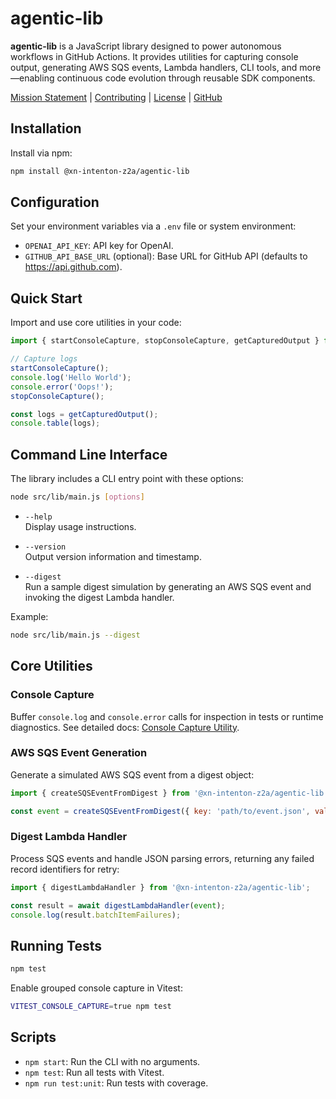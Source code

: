 # agentic-lib

**agentic-lib** is a JavaScript library designed to power autonomous workflows in GitHub Actions. It provides utilities for capturing console output, generating AWS SQS events, Lambda handlers, CLI tools, and more—enabling continuous code evolution through reusable SDK components.

[Mission Statement](../MISSION.md) | [Contributing](../CONTRIBUTING.md) | [License](../LICENSE.md) | [GitHub](https://github.com/xn-intenton-z2a/agentic-lib)

## Installation

Install via npm:

```bash
npm install @xn-intenton-z2a/agentic-lib
```

## Configuration

Set your environment variables via a `.env` file or system environment:

- `OPENAI_API_KEY`: API key for OpenAI.
- `GITHUB_API_BASE_URL` (optional): Base URL for GitHub API (defaults to https://api.github.com).

## Quick Start

Import and use core utilities in your code:

```js
import { startConsoleCapture, stopConsoleCapture, getCapturedOutput } from '@xn-intenton-z2a/agentic-lib/consoleCapture.js';

// Capture logs
startConsoleCapture();
console.log('Hello World');
console.error('Oops!');
stopConsoleCapture();

const logs = getCapturedOutput();
console.table(logs);
``` 

## Command Line Interface

The library includes a CLI entry point with these options:

```bash
node src/lib/main.js [options]
```

- `--help`  
  Display usage instructions.

- `--version`  
  Output version information and timestamp.

- `--digest`  
  Run a sample digest simulation by generating an AWS SQS event and invoking the digest Lambda handler.

Example:

```bash
node src/lib/main.js --digest
```

## Core Utilities

### Console Capture

Buffer `console.log` and `console.error` calls for inspection in tests or runtime diagnostics. See detailed docs: [Console Capture Utility](docs/CONSOLE_CAPTURE.md).

### AWS SQS Event Generation

Generate a simulated AWS SQS event from a digest object:

```js
import { createSQSEventFromDigest } from '@xn-intenton-z2a/agentic-lib';

const event = createSQSEventFromDigest({ key: 'path/to/event.json', value: '12345', lastModified: new Date().toISOString() });
```

### Digest Lambda Handler

Process SQS events and handle JSON parsing errors, returning any failed record identifiers for retry:

```js
import { digestLambdaHandler } from '@xn-intenton-z2a/agentic-lib';

const result = await digestLambdaHandler(event);
console.log(result.batchItemFailures);
```

## Running Tests

```bash
npm test
```

Enable grouped console capture in Vitest:

```bash
VITEST_CONSOLE_CAPTURE=true npm test
```

## Scripts

- `npm start`: Run the CLI with no arguments.
- `npm test`: Run all tests with Vitest.
- `npm run test:unit`: Run tests with coverage.

